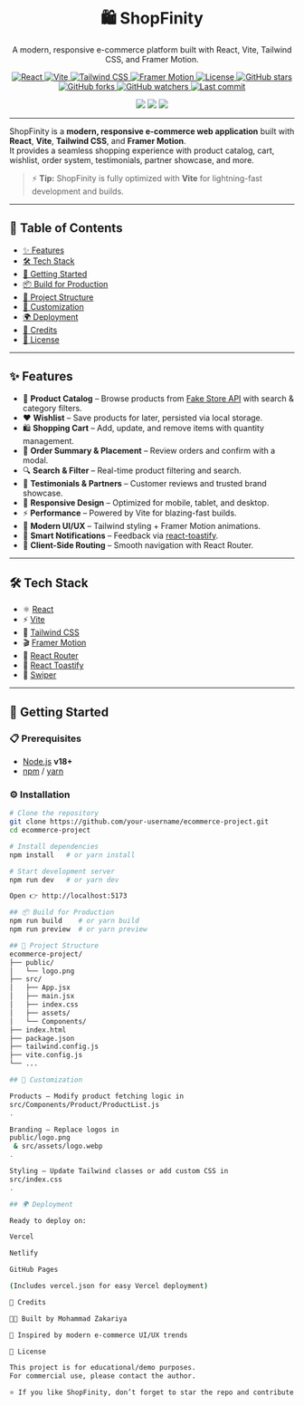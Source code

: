 <h1 align="center">🛍️ ShopFinity</h1>
<p align="center">A modern, responsive e-commerce platform built with React, Vite, Tailwind CSS, and Framer Motion.</p>

<p align="center">
  <a href="https://react.dev/">
    <img src="https://img.shields.io/badge/React-18-blue?logo=react&logoColor=white" alt="React"/>
  </a>
  <a href="https://vitejs.dev/">
    <img src="https://img.shields.io/badge/Vite-Fast-purple?logo=vite&logoColor=yellow" alt="Vite"/>
  </a>
  <a href="https://tailwindcss.com/">
    <img src="https://img.shields.io/badge/Tailwind-CSS-06B6D4?logo=tailwindcss&logoColor=white" alt="Tailwind CSS"/>
  </a>
  <a href="https://www.framer.com/motion/">
    <img src="https://img.shields.io/badge/Framer-Motion-Fuchsia?logo=framer&logoColor=white" alt="Framer Motion"/>
  </a>
  <a href="https://opensource.org/licenses/MIT">
    <img src="https://img.shields.io/badge/License-MIT-green.svg" alt="License"/>
  </a>
  <a href="https://github.com/MohammadZakariya786/Shopfinity/stargazers">
    <img src="https://img.shields.io/github/stars/MohammadZakariya786/Shopfinity?style=social" alt="GitHub stars"/>
  </a>
  <a href="https://github.com/MohammadZakariya786/Shopfinity/network/members">
    <img src="https://img.shields.io/github/forks/MohammadZakariya786/Shopfinity?style=social" alt="GitHub forks"/>
  </a>
  <a href="https://github.com/MohammadZakariya786/Shopfinity/watchers">
    <img src="https://img.shields.io/github/watchers/MohammadZakariya786/Shopfinity?style=social" alt="GitHub watchers"/>
  </a>
  <a href="https://github.com/MohammadZakariya786/Shopfinity/commits/main">
    <img src="https://img.shields.io/github/last-commit/MohammadZakariya786/Shopfinity" alt="Last commit"/>
  </a>
</p>

<p align="center">
  <a href="#"><img src="https://img.shields.io/badge/Build-Passing-brightgreen?style=flat-square" /></a>
  <a href="#"><img src="https://img.shields.io/badge/Maintained-Yes-blue?style=flat-square" /></a>
  <a href="#"><img src="https://img.shields.io/badge/Contributions-Welcome-orange?style=flat-square" /></a>
</p>

---

ShopFinity is a **modern, responsive e-commerce web application** built with **React**, **Vite**, **Tailwind CSS**, and **Framer Motion**.  
It provides a seamless shopping experience with product catalog, cart, wishlist, order system, testimonials, partner showcase, and more.  

> ⚡ **Tip:** ShopFinity is fully optimized with **Vite** for lightning-fast development and builds.  

---

## 📑 Table of Contents
- [✨ Features](#-features)
- [🛠️ Tech Stack](#️-tech-stack)
- [🚀 Getting Started](#-getting-started)
- [📦 Build for Production](#-build-for-production)
- [📂 Project Structure](#-project-structure)
- [🎨 Customization](#-customization)
- [🌍 Deployment](#-deployment)
- [🙌 Credits](#-credits)
- [📜 License](#-license)

---

## ✨ Features  

- 🛒 **Product Catalog** – Browse products from [Fake Store API](https://fakestoreapi.com/) with search & category filters.  
- ❤️ **Wishlist** – Save products for later, persisted via local storage.  
- 🛍️ **Shopping Cart** – Add, update, and remove items with quantity management.  
- 🚚 **Order Summary & Placement** – Review orders and confirm with a modal.  
- 🔍 **Search & Filter** – Real-time product filtering and search.  
- 🌟 **Testimonials & Partners** – Customer reviews and trusted brand showcase.  
- 📱 **Responsive Design** – Optimized for mobile, tablet, and desktop.  
- ⚡ **Performance** – Powered by Vite for blazing-fast builds.  
- 🎨 **Modern UI/UX** – Tailwind styling + Framer Motion animations. 
- 🔔 **Smart Notifications** – Feedback via [react-toastify](https://fkhadra.github.io/react-toastify/introduction/).  
- 🧭 **Client-Side Routing** – Smooth navigation with React Router.  

---

## 🛠️ Tech Stack  

- ⚛️ [React](https://react.dev/)  
- ⚡ [Vite](https://vitejs.dev/)  
- 🎨 [Tailwind CSS](https://tailwindcss.com/)  
- 🎬 [Framer Motion](https://www.framer.com/motion/)
- 🧭 [React Router](https://reactrouter.com/)  
- 🔔 [React Toastify](https://fkhadra.github.io/react-toastify/introduction/)  
- 🎠 [Swiper](https://swiperjs.com/)  

---

## 🚀 Getting Started  

### 📋 Prerequisites  
- [Node.js](https://nodejs.org/) **v18+**  
- [npm](https://www.npmjs.com/) / [yarn](https://yarnpkg.com/)  

### ⚙️ Installation  

```bash
# Clone the repository
git clone https://github.com/your-username/ecommerce-project.git
cd ecommerce-project

# Install dependencies
npm install   # or yarn install

# Start development server
npm run dev   # or yarn dev

Open 👉 http://localhost:5173

## 📦 Build for Production
npm run build    # or yarn build
npm run preview  # or yarn preview

## 📂 Project Structure
ecommerce-project/
├── public/
│   └── logo.png
├── src/
│   ├── App.jsx
│   ├── main.jsx
│   ├── index.css
│   ├── assets/
│   └── Components/
├── index.html
├── package.json
├── tailwind.config.js
├── vite.config.js
└── ...

## 🎨 Customization

Products – Modify product fetching logic in
src/Components/Product/ProductList.js
.

Branding – Replace logos in
public/logo.png
 & src/assets/logo.webp
.

Styling – Update Tailwind classes or add custom CSS in
src/index.css
.

## 🌍 Deployment

Ready to deploy on:

Vercel

Netlify

GitHub Pages

(Includes vercel.json for easy Vercel deployment)

🙌 Credits

👨‍💻 Built by Mohammad Zakariya

🎨 Inspired by modern e-commerce UI/UX trends

📜 License

This project is for educational/demo purposes.
For commercial use, please contact the author.

⭐ If you like ShopFinity, don’t forget to star the repo and contribute!
